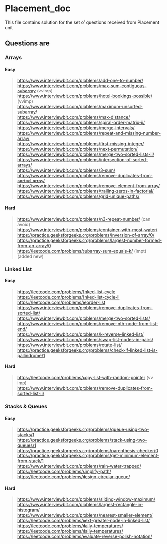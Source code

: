 # Placement_doc
This file contains solution for the set of questions received from Placement unit

## Questions are
### Arrays

#### Easy
>https://www.interviewbit.com/problems/add-one-to-number/<br />
>https://www.interviewbit.com/problems/max-sum-contiguous-subarray (vvimp)<br />
>https://www.interviewbit.com/problems/hotel-bookings-possible/ (vvimp)<br />
>https://www.interviewbit.com/problems/maximum-unsorted-subarray/<br />
>https://www.interviewbit.com/problems/max-distance/<br />
>https://www.interviewbit.com/problems/spiral-order-matrix-ii/<br />
>https://www.interviewbit.com/problems/merge-intervals/<br />
>https://www.interviewbit.com/problems/repeat-and-missing-number-array/<br />
>https://www.interviewbit.com/problems/first-missing-integer/<br />
>https://www.interviewbit.com/problems/next-permutation/<br />
>https://www.interviewbit.com/problems/merge-two-sorted-lists-ii/<br />
>https://www.interviewbit.com/problems/intersection-of-sorted-arrays/<br />
>https://www.interviewbit.com/problems/3-sum/<br />
>https://www.interviewbit.com/problems/remove-duplicates-from-sorted-array/<br />
>https://www.interviewbit.com/problems/remove-element-from-array/<br />
>https://www.interviewbit.com/problems/trailing-zeros-in-factorial/<br />
>https://www.interviewbit.com/problems/grid-unique-paths/<br />

#### Hard
>https://www.interviewbit.com/problems/n3-repeat-number/ (can avoid)<br />
>https://www.interviewbit.com/problems/container-with-most-water/<br />
>https://practice.geeksforgeeks.org/problems/inversion-of-array/0/<br />
>https://practice.geeksforgeeks.org/problems/largest-number-formed-from-an-array/0<br />
>https://leetcode.com/problems/subarray-sum-equals-k/ (impt) (added new)<br />


### Linked List

#### Easy
>https://leetcode.com/problems/linked-list-cycle<br />
>https://leetcode.com/problems/linked-list-cycle-ii<br />
>https://leetcode.com/problems/reorder-list<br />
>https://www.interviewbit.com/problems/remove-duplicates-from-sorted-list/<br />
>https://www.interviewbit.com/problems/merge-two-sorted-lists/<br />
>https://www.interviewbit.com/problems/remove-nth-node-from-list-end/<br />
>https://www.interviewbit.com/problems/k-reverse-linked-list/<br />
>https://www.interviewbit.com/problems/swap-list-nodes-in-pairs/<br />
>https://www.interviewbit.com/problems/rotate-list/<br />
>https://practice.geeksforgeeks.org/problems/check-if-linked-list-is-pallindrome/1<br />

#### Hard

>https://leetcode.com/problems/copy-list-with-random-pointer (vv imp)<br />
>https://www.interviewbit.com/problems/remove-duplicates-from-sorted-list-ii/<br />


### Stacks & Queues

#### Easy

>https://practice.geeksforgeeks.org/problems/queue-using-two-stacks/1<br />
>https://practice.geeksforgeeks.org/problems/stack-using-two-queues/1<br />
>https://practice.geeksforgeeks.org/problems/parenthesis-checker/0<br />
>https://practice.geeksforgeeks.org/problems/get-minimum-element-from-stack/1<br />
>https://www.interviewbit.com/problems/rain-water-trapped/<br />
>https://leetcode.com/problems/simplify-path/<br />
>https://leetcode.com/problems/design-circular-queue/<br />


#### Hard

>https://www.interviewbit.com/problems/sliding-window-maximum/<br />
>https://www.interviewbit.com/problems/largest-rectangle-in-histogram/<br />
>https://www.interviewbit.com/problems/nearest-smaller-element/<br />
>https://leetcode.com/problems/next-greater-node-in-linked-list/<br />
>https://leetcode.com/problems/daily-temperatures/<br />
>https://leetcode.com/problems/daily-temperatures/<br />
>https://leetcode.com/problems/evaluate-reverse-polish-notation/<br />



